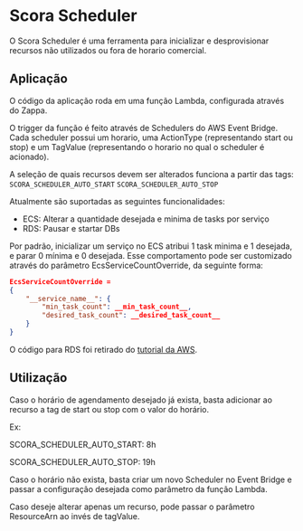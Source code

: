 # Scora Scheduler

O Scora Scheduler é uma ferramenta para inicializar e desprovisionar recursos não utilizados ou fora de horario comercial.

## Aplicação
O código da aplicação roda em uma função Lambda, configurada através do Zappa. 

O trigger da função é feito através de Schedulers do AWS Event Bridge. Cada scheduler possui um horario, uma ActionType (representando start ou stop) e um TagValue (representando o horario no qual o scheduler é acionado).

A seleção de quais recursos devem ser alterados funciona a partir das tags:
```SCORA_SCHEDULER_AUTO_START```
```SCORA_SCHEDULER_AUTO_STOP```

Atualmente são suportadas as seguintes funcionalidades:
- ECS: Alterar a quantidade desejada e minima de tasks por serviço
- RDS: Pausar e startar DBs


Por padrão, inicializar um serviço no ECS atribui 1 task minima e 1 desejada, e parar 0 mínima e 0 desejada. Esse comportamento pode ser customizado através do parâmetro EcsServiceCountOverride, da seguinte forma:


```json
EcsServiceCountOverride = 
{
    "__service_name__": {
        "min_task_count": __min_task_count__, 
        "desired_task_count": __desired_task_count__
    }
}
```

O código para RDS foi retirado do [tutorial da AWS](https://aws.amazon.com/pt/blogs/database/schedule-amazon-rds-stop-and-start-using-aws-lambda/).

## Utilização

Caso o horário de agendamento desejado já exista, basta adicionar ao recurso a tag de start ou stop com o valor do horário.

Ex: 

SCORA_SCHEDULER_AUTO_START: 8h

SCORA_SCHEDULER_AUTO_STOP: 19h

Caso o horário não exista, basta criar um novo Scheduler no Event Bridge e passar a configuração desejada como parâmetro da função Lambda.

Caso deseje alterar apenas um recurso, pode passar o parâmetro ResourceArn ao invés de tagValue.



